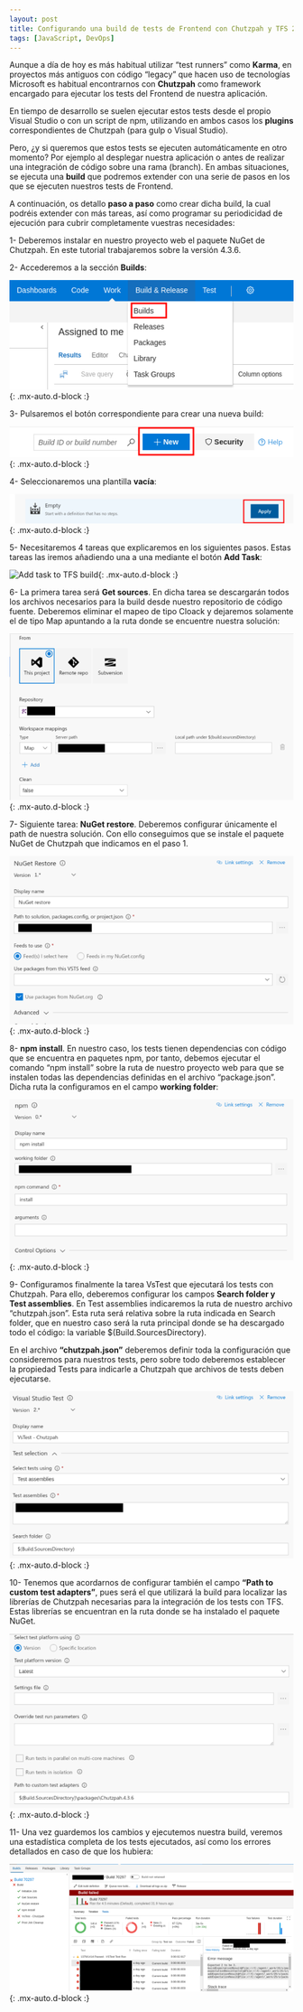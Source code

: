 ```yaml
---
layout: post
title: Configurando una build de tests de Frontend con Chutzpah y TFS 2017
tags: [JavaScript, DevOps]
---
```


Aunque a día de hoy es más habitual utilizar “test runners” como **Karma**, en proyectos más antiguos con código “legacy” que hacen uso de tecnologías Microsoft es habitual encontrarnos con **Chutzpah** como framework encargado para ejecutar los tests del Frontend de nuestra aplicación.

En tiempo de desarrollo se suelen ejecutar estos tests desde el propio Visual Studio o con un script de npm, utilizando en ambos casos los **plugins** correspondientes de Chutzpah (para gulp o Visual Studio).

Pero, ¿y si queremos que estos tests se ejecuten automáticamente en otro momento? Por ejemplo al desplegar nuestra aplicación o antes de realizar una integración de código sobre una rama (branch). En ambas situaciones, se ejecuta una **build** que podremos extender con una serie de pasos en los que se ejecuten nuestros tests de Frontend.

A continuación, os detallo **paso a paso** como crear dicha build, la cual podréis extender con más tareas, así como programar su periodicidad de ejecución para cubrir completamente vuestras necesidades:

1- Deberemos instalar en nuestro proyecto web el paquete NuGet de Chutzpah. En este tutorial trabajaremos sobre la versión 4.3.6.

2- Accederemos a la sección **Builds**:

![TFS 2017 Builds section](/assets/img/tfs_2017_builds.png){: .mx-auto.d-block :}

3- Pulsaremos el botón correspondiente para crear una nueva build:

![New TFS build button](/assets/img/tfs_2017_new_build.png){: .mx-auto.d-block :}

4- Seleccionaremos una plantilla **vacía**:

![TFS build empty template](/assets/img/tfs_2017_empty_template.png){: .mx-auto.d-block :}

5- Necesitaremos 4 tareas que explicaremos en los siguientes pasos. Estas tareas las iremos añadiendo una a una mediante el botón **Add Task**:

![Add task to TFS build](/assets/img/tfs_2017_empty_add_task.png){: .mx-auto.d-block :}

6- La primera tarea será **Get sources**. En dicha tarea se descargarán todos los archivos necesarios para la build desde nuestro repositorio de código fuente. Deberemos eliminar el mapeo de tipo Cloack y dejaremos solamente el de tipo Map apuntando a la ruta donde se encuentre nuestra solución:

![Get sources task](/assets/img/tfs_2017_get_sources.png){: .mx-auto.d-block :}

7- Siguiente tarea: **NuGet restore**. Deberemos configurar únicamente el path de nuestra solución. Con ello conseguimos que se instale el paquete NuGet de Chutzpah que indicamos en el paso 1.

![NuGet restore task](/assets/img/tfs_2017_nuget_restore.png){: .mx-auto.d-block :}

8- **npm install**. En nuestro caso, los tests tienen dependencias con código que se encuentra en paquetes npm, por tanto, debemos ejecutar el comando “npm install” sobre la ruta de nuestro proyecto web para que se instalen todas las dependencias definidas en el archivo “package.json”. Dicha ruta la configuramos en el campo **working folder**:

![npm install task](/assets/img/tfs_2017_npm_install_task.png){: .mx-auto.d-block :}

9- Configuramos finalmente la tarea VsTest que ejecutará los tests con Chutzpah. Para ello, deberemos configurar los campos **Search folder y Test assemblies**. En Test assemblies indicaremos la ruta de nuestro archivo “chutzpah.json”. Esta ruta será relativa sobre la ruta indicada en Search folder, que en nuestro caso será la ruta principal donde se ha descargado todo el código: la variable $(Build.SourcesDirectory).

En el archivo **“chutzpah.json”** deberemos definir toda la configuración que consideremos para nuestros tests, pero sobre todo deberemos establecer la propiedad Tests para indicarle a Chutzpah que archivos de tests deben ejecutarse.

![Chutzpah task](/assets/img/tfs_2017_chutzpah_task.png){: .mx-auto.d-block :}

10- Tenemos que acordarnos de configurar también el campo **“Path to custom test adapters”**, pues será el que utilizará la build para localizar las librerías de Chutzpah necesarias para la integración de los tests con TFS. Estas librerías se encuentran en la ruta donde se ha instalado el paquete NuGet.

![Configure custom test adapters](/assets/img/tfs_2017_path_test_adapters.png){: .mx-auto.d-block :}

11- Una vez guardemos los cambios y ejecutemos nuestra build, veremos una estadística completa de los tests ejecutados, así como los errores detallados en caso de que los hubiera:

![Build execution with tests report](/assets/img/tfs_2017_build_execution.png){: .mx-auto.d-block :}